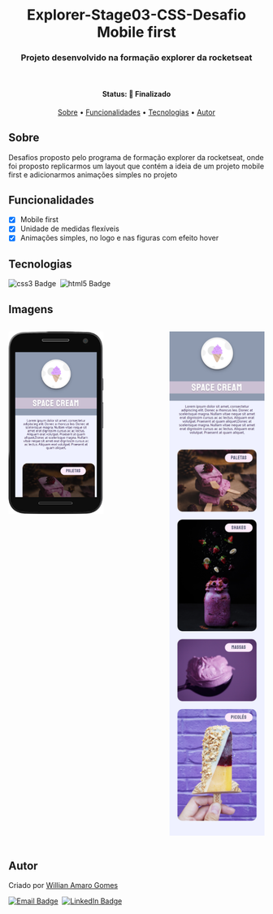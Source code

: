 <h1 align="center">
	Explorer-Stage03-CSS-Desafio Mobile first
</h1>

<h3 align="center">
	Projeto desenvolvido na  formação explorer da rocketseat
</h3>&nbsp;


<h4 align="center">
	Status: 🚀 Finalizado
</h4>

<p align="center">
	<a href="#sobre">Sobre</a> •
	<a href="#funcionalidades">Funcionalidades</a> •
	<a href="#tecnologias">Tecnologias</a> •
	<a href="#autor">Autor</a> 
</p>

## Sobre

Desafios proposto pelo programa de formação explorer da rocketseat, onde foi proposto replicarmos um layout que contém a ideia de um projeto mobile first  e adicionarmos animações simples no projeto

## Funcionalidades

- [x] Mobile first
- [x] Unidade de medidas flexíveis
- [x] Animações simples, no logo e nas figuras com efeito hover

## Tecnologias

<img src="https://img.shields.io/badge/Css3-05122A?style=flat&logo=css3" alt="css3 Badge" height="25">&nbsp;
<img src="https://img.shields.io/badge/Html5-05122A?style=flat&logo=html5" alt="html5 Badge" height="25">&nbsp;

## Imagens
<div style="display:flex;">
<p align="center"><img src="./gitImg/127.0.0.1_5500_Mobile_First_index.html(Moto G4).png" width="200"></p>&nbsp;
&nbsp;&nbsp;&nbsp;&nbsp;&nbsp;&nbsp;&nbsp;&nbsp;&nbsp;&nbsp;&nbsp;&nbsp;&nbsp;&nbsp;&nbsp;&nbsp;&nbsp;&nbsp;&nbsp;&nbsp;&nbsp;&nbsp;&nbsp;&nbsp;&nbsp;&nbsp;&nbsp;&nbsp;&nbsp;&nbsp;&nbsp;&nbsp;&nbsp;
<p align="center"><img src="./gitImg/127.0.0.1_3000_Mobile_First_index.html (1).png" width="200"></p>
</div>


## Autor

Criado por [Willian Amaro Gomes](https://github.com/williangomesdev)

<a href="mailto:willianamaroti@gmail.com" target="_blank"><img src="https://img.shields.io/badge/willianamaroti@gmail.com-D14836?style=flat&logo=gmail&logoColor=white" alt="Email Badge" height="25"></a>&nbsp;
<a href="https://www.linkedin.com/in/williangomesdev" target="_blank"><img src="https://img.shields.io/badge/williangomesdev-0077B5?style=flat&logo=linkedin&logoColor=white" alt="LinkedIn Badge" height="25"></a>&nbsp;
<br clear="left"/>
